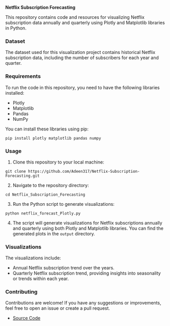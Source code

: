 **Netflix Subscription Forecasting**

This repository contains code and resources for visualizing Netflix subscription data annually and quarterly using Plotly and Matplotlib libraries in Python.

### Dataset

The dataset used for this visualization project contains historical Netflix subscription data, including the number of subscribers for each year and quarter.

### Requirements

To run the code in this repository, you need to have the following libraries installed:

- Plotly
- Matplotlib
- Pandas
- NumPy

You can install these libraries using pip:

```
pip install plotly matplotlib pandas numpy
```

### Usage

1. Clone this repository to your local machine:

```
git clone https://github.com/Adeen317/Netflix-Subscription-Forecasting.git
```

2. Navigate to the repository directory:

```
cd Netflix_Subscription_Forecasting
```

3. Run the Python script to generate visualizations:

```
python netflix_forecast_Plotly.py
```

4. The script will generate visualizations for Netflix subscriptions annually and quarterly using both Plotly and Matplotlib libraries. You can find the generated plots in the `output` directory.

### Visualizations

The visualizations include:

- Annual Netflix subscription trend over the years.
- Quarterly Netflix subscription trend, providing insights into seasonality or trends within each year.

### Contributing

Contributions are welcome! If you have any suggestions or improvements, feel free to open an issue or create a pull request.

- [Source Code](https://github.com/Adeen317/Netflix-Subscription-Forecasting/blob/main/Netflix_forecast_Plotly.py)
